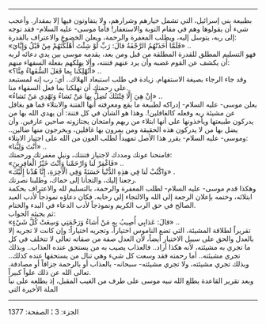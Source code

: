 ------------------------------------------------------------------------

بطبيعة بني إسرائيل، التي تشمل خيارهم وشرارهم، ولا يتفاوتون فيها إلا
بمقدار. وأعجب شيء أن يقولوها وهم في مقام التوبة والاستغفار! فأما موسى-
عليه السلام- فقد توجه إلى ربه، يتوسل إليه، ويطلب المغفرة والرحمة، ويعلن
الخضوع والاعتراف بالقدرة:  
«فَلَمَّا أَخَذَتْهُمُ الرَّجْفَةُ قالَ: رَبِّ لَوْ شِئْتَ أَهْلَكْتَهُمْ مِنْ قَبْلُ وَإِيَّايَ» ..  
فهو التسليم المطلق للقدرة المطلقة من قبل ومن بعد، يقدمه موسى بين يدي
دعائه لربه أن يكشف عن القوم غضبه وأن يرد عنهم فتنته، وألا يهلكهم بفعلة
السفهاء منهم:  
«أَتُهْلِكُنا بِما فَعَلَ السُّفَهاءُ مِنَّا؟» ..  
وقد جاء الرجاء بصيغة الاستفهام. زيادة في طلب استبعاد الهلاك.. أي: رب إنه
لمستبعد على رحمتك أن تهلكنا بما فعل السفهاء منا.  
«إِنْ هِيَ إِلَّا فِتْنَتُكَ تُضِلُّ بِها مَنْ تَشاءُ وَتَهْدِي مَنْ تَشاءُ» ..  
يعلن موسى- عليه السلام- إدراكه لطبيعة ما يقع ومعرفته أنها الفتنة
والابتلاء فما هو بغافل عن مشيئة ربه وفعله كالغافلين!. وهذا هو الشأن في
كل فتنة: أن يهدي الله بها من يدركون طبيعتها ويأخذونها على أنها ابتلاء من
ربهم وامتحان يجتازونه صاحين عارفين. وأن يضل بها من لا يدركون هذه الحقيقة
ومن يمرون بها غافلين، ويخرجون منها ضالين.. وموسى- عليه السلام- يقرر هذا
الأصل تمهيداً لطلب العون من الله على اجتياز الابتلاء:  
«أَنْتَ وَلِيُّنا» ..  
فامنحنا عونك ومددك لاجتياز فتنتك، ونيل مغفرتك ورحمتك:  
«فَاغْفِرْ لَنا وَارْحَمْنا وَأَنْتَ خَيْرُ الْغافِرِينَ» ..  
«وَاكْتُبْ لَنا فِي هذِهِ الدُّنْيا حَسَنَةً وَفِي الْآخِرَةِ، إِنَّا هُدْنا إِلَيْكَ» .  
رجعنا إليك، والتجأنا إلى حماك، وطلبنا نصرتك.  
وهكذا قدم موسى- عليه السلام- لطلب المغفرة والرحمة، بالتسليم لله
والاعتراف بحكمة ابتلائه، وختمه بإعلان الرجعة إلى الله والالتجاء إلى
رحابه. فكان دعاؤه نموذجاً لأدب العبد الصالح في حق الرب الكريم ونموذجاً
لأدب الدعاء في البدء والختام.  
ثم يجيئه الجواب:  
«قالَ: عَذابِي أُصِيبُ بِهِ مَنْ أَشاءُ وَرَحْمَتِي وَسِعَتْ كُلَّ شَيْءٍ» ..  
تقريراً لطلاقة المشيئة، التي تضع الناموس اختياراً، وتجريه اختياراً: وإن
كانت لا تجريه إلا بالعدل والحق على سبيل الاختيار أيضاً، لأن العدل صفة من
صفاته تعالى لا تتخلف في كل ما تجري به مشيئته، لأنه هكذا أراد.. فالعذاب
يصيب به من يستحق عنده العذاب.. وبذلك تجري مشيئته.. أما رحمته فقد وسعت كل
شيء وهي تنال من يستحقها عنده كذلك.. وبذلك تجري مشيئته، ولا تجري مشيئته-
سبحانه- بالعذاب أو بالرحمة جزافاً أو مصادفة. تعالى الله عن ذلك علواً
كبيراً.  
وبعد تقرير القاعدة يطلع الله نبيه موسى على طرف من الغيب المقبل، إذ يطلعه
على نبأ الملة الأخيرة التي

------------------------------------------------------------------------

الجزء: 3 ¦ الصفحة: 1377
